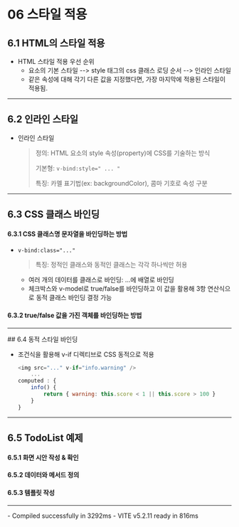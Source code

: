 # 06 스타일 적용

## 6.1 HTML의 스타일 적용

- HTML 스타일 적용 우선 순위
  - 요소의 기본 스타일 --> style 태그의 css 클래스 로딩 순서 --> 인라인 스타일
  - 같은 속성에 대해 각기 다른 값을 지정했다면, 가장 마지막에 적용된 스타일이 적용됨.

<hr>

## 6.2 인라인 스타일

- 인라인 스타일

  > 정의: HTML 요소의 style 속성(property)에 CSS를 기술하는 방식
  >
  > 기본형: ```v-bind:style=" ... "```
  >
  > 특징: 카멜 표기법(ex: backgroundColor), 콤마 기호로 속성 구분

<hr>

## 6.3 CSS 클래스 바인딩

#### 6.3.1 CSS 클래스명 문자열을 바인딩하는 방법

- ```v-bind:class="..."```

  > 특징: 정적인 클래스와 동적인 클래스는 각각 하나씩만 허용

  - 여러 개의 데이터를 클래스로 바인딩: ...에 배열로 바인딩
  - 체크박스와 v-model로 true/false를 바인딩하고 이 값을 활용해 3항 연산식으로 동적 클래스 바인딩 결정 가능

#### 6.3.2 true/false 값을 가진 객체를 바인딩하는 방법

<hr>
## 6.4 동적 스타일 바인딩

- 조건식을 활용해 v-if 디렉티브로 CSS 동적으로 적용

  ```js
  <img src="..." v-if="info.warning" />
      ...
  computed : {
      info() {
          return { warning: this.score < 1 || this.score > 100 }
      }
  }
  ```

  

<hr>

## 6.5 TodoList 예제

#### 6.5.1 화면 시안 작성 & 확인

#### 6.5.2 데이터와 메서드 정의

#### 6.5.3 템플릿 작성

<hr>
- Compiled successfully in 3292ms
- VITE v5.2.11 ready in 816ms



